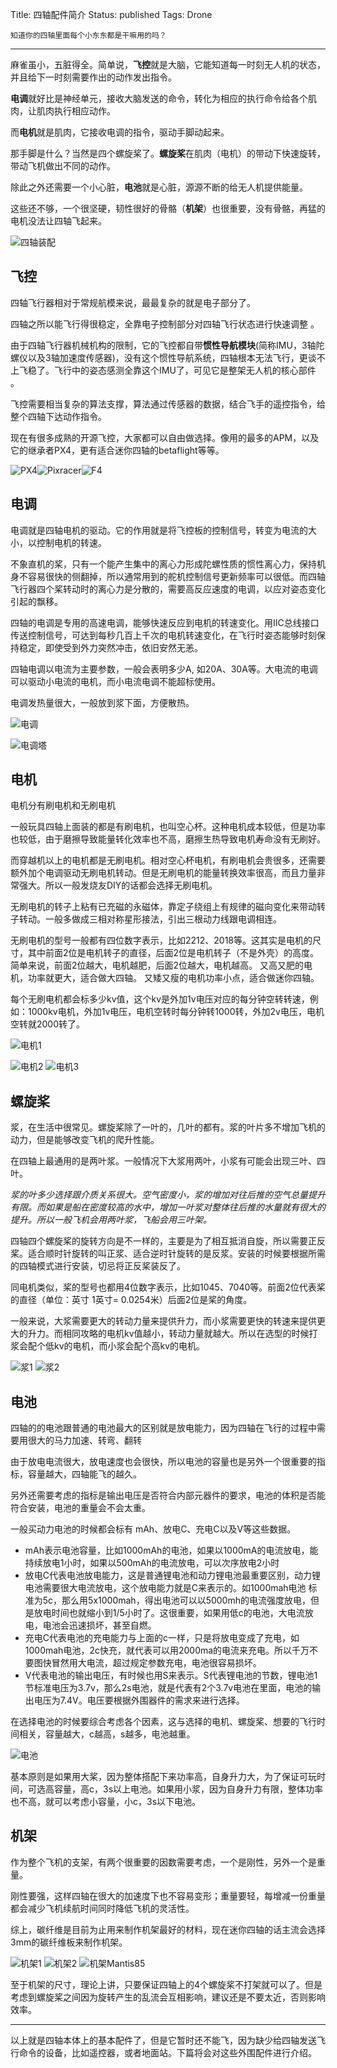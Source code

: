 Title: 四轴配件简介
Status: published
Tags: Drone

    知道你的四轴里面每个小东东都是干嘛用的吗？

------

麻雀虽小，五脏得全。简单说，**飞控**就是大脑，它能知道每一时刻无人机的状态，并且给下一时刻需要作出的动作发出指令。

**电调**就好比是神经单元，接收大脑发送的命令，转化为相应的执行命令给各个肌肉，让肌肉执行相应动作。

而**电机**就是肌肉，它接收电调的指令，驱动手脚动起来。

那手脚是什么？当然是四个螺旋桨了。**螺旋桨**在肌肉（电机）的带动下快速旋转，带动飞机做出不同的动作。

除此之外还需要一个小心脏，**电池**就是心脏，源源不断的给无人机提供能量。

这些还不够，一个很坚硬，韧性很好的骨骼（**机架**）也很重要，没有骨骼，再猛的电机没法让四轴飞起来。

![四轴装配]({filename}images/2018/09/quadcopter-fpv-racing-mini-quad-drone-anatomy-parts-components-diagram_parts.jpg)

## 飞控

四轴飞行器相对于常规航模来说，最最复杂的就是电子部分了。

四轴之所以能飞行得很稳定，全靠电子控制部分对四轴飞行状态进行快速调整 。

由于四轴飞行器机械机构的限制，它的飞控都自带**惯性导航模块**(简称IMU，3轴陀螺仪以及3轴加速度传感器)，没有这个惯性导航系统，四轴根本无法飞行，更谈不上飞稳了。飞行中的姿态感测全靠这个IMU了，可见它是整架无人机的核心部件 。

飞控需要相当复杂的算法支撑，算法通过传感器的数据，结合飞手的遥控指令，给整个四轴下达动作指令。

现在有很多成熟的开源飞控，大家都可以自由做选择。像用的最多的APM，以及它的继承者PX4，更有适合迷你四轴的betaflight等等。

![PX4]({filename}images/2018/09/hardware-pixhawk.png)![Pixracer]({filename}images/2018/09/pixracer_hero_grey.jpg)![F4]({filename}images/2018/09/OMNIBUS_F4.jpg)

## 电调

电调就是四轴电机的驱动。它的作用就是将飞控板的控制信号，转变为电流的大小，以控制电机的转速。

不象直机的桨，只有一个能产生集中的离心力形成陀螺性质的惯性离心力，保持机身不容易很快的侧翻掉，所以通常用到的舵机控制信号更新频率可以很低。而四轴飞行器四个桨转动时的离心力是分散的，需要高反应速度的电调，以应对姿态变化引起的飘移。

四轴的电调是专用的高速电调，能够快速反应到电机的转速变化。用IIC总线接口传送控制信号，可达到每秒几百上千次的电机转速变化，在飞行时姿态能够时刻保持稳定，即使受到外力突然冲击，依旧安然无恙。

四轴电调以电流为主要参数，一般会表明多少A, 如20A、30A等。大电流的电调可以驱动小电流的电机，而小电流电调不能超标使用。

电调发热量很大，一般放到浆下面，方便散热。

![电调]({filename}images/2018/09/ESC1.jpg)

![电调塔]({filename}images/2018/09/ESC2.jpg)

## 电机

电机分有刷电机和无刷电机

一般玩具四轴上面装的都是有刷电机，也叫空心杯。这种电机成本较低，但是功率也较低，由于磨擦导致能量转化效率也不高，磨擦生热导致电机寿命没有无刷好。

而穿越机以上的电机都是无刷电机。相对空心杯电机，有刷电机会贵很多，还需要额外加个电调驱动无刷电机转动。但是无刷电机的能量转换效率很高，而且力量非常强大。所以一般发烧友DIY的话都会选择无刷电机。

无刷电机的转子上粘有已充磁的永磁体，靠定子绕组上有规律的磁向变化来带动转子转动。一般多做成三相对称星形接法，引出三根动力线跟电调相连。

无刷电机的型号一般都有四位数字表示，比如2212、2018等。这其实是电机的尺寸，其中前面2位是电机转子的直径，后面2位是电机转子（不是外壳）的高度。简单来说，前面2位越大，电机越肥，后面2位越大，电机越高。 又高又肥的电机，功率就更大，适合做大四轴。 又矮又瘦的电机功率小点，适合做迷你四轴。

每个无刷电机都会标多少kv值，这个kv是外加1v电压对应的每分钟空转转速，例如：1000kv电机，外加1v电压，电机空转时每分钟转1000转，外加2v电压，电机空转就2000转了。 

![电机1]({filename}images/2018/09/Motor1.gif)

![电机2]({filename}images/2018/09/motor2.jpg)
![电机3]({filename}images/2018/09/motor3.jpg)

## 螺旋桨

浆，在生活中很常见。螺旋桨除了一叶的，几叶的都有。浆的叶片多不增加飞机的动力，但是能够改变飞机的爬升性能。

在四轴上最通用的是两叶浆。一般情况下大浆用两叶，小浆有可能会出现三叶、四叶。

*浆的叶多少选择跟介质关系很大。空气密度小，浆的增加对往后推的空气总量提升有限。而如果是船在密度较高的水中，增加一叶浆对整体往后推的水量就有很大的提升。所以一般飞机会用两叶浆，飞船会用三叶架。*

四轴四个螺旋桨的旋转方向是不一样的，主要是为了相互抵消自旋，所以需要正反桨。适合顺时针旋转的叫正浆、适合逆时针旋转的是反浆。安装的时候要根据所需的四轴模式进行安装，切忌将正反桨装反了。

同电机类似，桨的型号也都用4位数字表示，比如1045、7040等。前面2位代表桨的直径（单位：英寸 1英寸= 0.0254米）后面2位是桨的角度。

一般来说，大浆需要更大的转动力量来提供升力，而小浆需要更快的转速来提供更大的升力。而相同攻略的电机kv值越小，转动力量就越大。所以在选型的时候打浆会配个低kv的电机，而小浆会配个高kv的电机。

![浆1]({filename}images/2018/09/propeller1.jpg)
![浆2]({filename}images/2018/09/propeller2.jpg)

## 电池

四轴的的电池跟普通的电池最大的区别就是放电能力，因为四轴在飞行的过程中需要用很大的马力加速、转弯、翻转

由于放电电流很大，放电速度也会很快，所以电池的容量也是另外一个很重要的指标，容量越大，四轴能飞的越久。

另外还需要考虑的指标是输出电压是否符合内部元器件的要求，电池的体积是否能符合安装，电池的重量会不会太重。

一般买动力电池的时候都会标有 mAh、放电C、充电C以及V等这些数据。

- mAh表示电池容量，比如1000mAh的电池，如果以1000mA的电流放电，能持续放电1小时，如果以500mAh的电流放电，可以次序放电2小时
- 放电C代表电池放电能力，这是普通锂电池和动力锂电池最重要区别，动力锂电池需要很大电流放电，这个放电能力就是C来表示的。如1000mah电池 标准为5c，那么用5x1000mah，得出电池可以以5000mh的电流强度放电，但是放电时间也就缩小到1/5小时了。这很重要，如果用低c的电池，大电流放电，电池会迅速损坏，甚至自燃。
- 充电C代表电池的充电能力与上面的c一样，只是将放电变成了充电，如1000mah电池，2c快充，就代表可以用2000ma的电流来充电。所以千万不要图快冒然用大电流，超过规定参数充电，电池很容易损坏。
- V代表电池的输出电压，有时候也用S来表示。S代表锂电池的节数，锂电池1节标准电压为3.7v，那么2s电池，就是代表有2个3.7v电池在里面，电池的输出电压为7.4V。电压要根据外围器件的需求来进行选择。

在选择电池的时候要综合考虑各个因素，这与选择的电机、螺旋桨、想要的飞行时间相关，容量越大，c越高，s越多，电池越重。

![电池]({filename}images/2018/09/battery.png)

基本原则是如果用大桨，因为整体搭配下来功率高，自身升力大，为了保证可玩时间，可选高容量，高c，3s以上电池。如果用小浆，因为自身升力有限，整体功率也不高，就可以考虑小容量，小c，3s以下电池。

## 机架

作为整个飞机的支架，有两个很重要的因数需要考虑，一个是刚性，另外一个是重量。

刚性要强，这样四轴在很大的加速度下也不容易变形；重量要轻，每增减一份重量都会减少飞机续航时间同时降低飞机的灵活性。

综上，碳纤维是目前为止用来制作机架最好的材料，现在迷你四轴的话主流会选择3mm的碳纤维板来制作机架。

![机架1]({filename}images/2018/09/X2_Frame.jpg)
![机架2]({filename}images/2018/09/F450_Frame.jpg)
![机架Mantis85]({filename}images/2018/09/Mantis85_Frame.jpg)

至于机架的尺寸，理论上讲，只要保证四轴上的4个螺旋桨不打架就可以了。但是考虑到螺旋桨之间因为旋转产生的乱流会互相影响，建议还是不要太近，否则影响效率。

------

以上就是四轴本体上的基本配件了，但是它暂时还不能飞，因为缺少给四轴发送飞行命令的设备，比如遥控器，或者地面站。下篇将会对这些外围配件进行介绍。